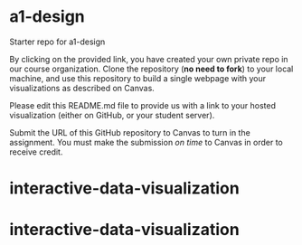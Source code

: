 # a1-design
Starter repo for a1-design

By clicking on the provided link, you have created your own private repo in our course organization. Clone the repository (**no need to fork**) to your local machine, and use this repository to build a single webpage with your visualizations as described on Canvas.

Please edit this README.md file to provide us with a link to your hosted visualization (either on GitHub, or your student server).

Submit the URL of this GitHub repository to Canvas to turn in the assignment. You must make the submission _on time_ to Canvas in order to receive credit.
# interactive-data-visualization
# interactive-data-visualization
